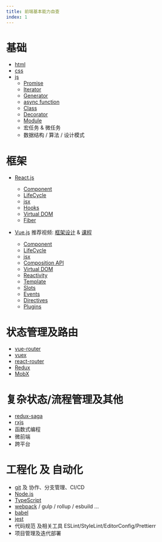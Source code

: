 ```yaml
---
title: 前端基本能力自查
index: 1
---
```


# 基础

- [html](https://developer.mozilla.org/zh-CN/docs/Web/HTML)
- [css](https://developer.mozilla.org/zh-CN/docs/Web/CSS)
- [js](https://developer.mozilla.org/zh-CN/docs/Web/JavaScript)
  - [Promise](https://es6.ruanyifeng.com/#docs/promise)
  - [Iterator](https://es6.ruanyifeng.com/#docs/iterator)
  - [Generator](https://es6.ruanyifeng.com/#docs/generator)
  - [async function](https://es6.ruanyifeng.com/#docs/async)
  - [Class](https://es6.ruanyifeng.com/#docs/class)
  - [Decorator](https://es6.ruanyifeng.com/#docs/decorator)
  - [Module](https://es6.ruanyifeng.com/#docs/module)
  - 宏任务 & 微任务
  - 数据结构 / 算法 / 设计模式

# 框架

- [React.js](https://reactjs.org)
  - [Component](https://reactjs.org/docs/components-and-props.html)
  - [LifeCycle](https://projects.wojtekmaj.pl/react-lifecycle-methods-diagram)
  - [jsx](https://reactjs.org/docs/introducing-jsx.html)
  - [Hooks](https://reactjs.org/docs/hooks-intro.html)
  - [Virtual DOM](https://reactjs.org/docs/faq-internals.html#what-is-the-virtual-dom)
  - [Fiber](https://github.com/acdlite/react-fiber-architecture)

- [Vue.js](https://v3.vuejs.org) 推荐视频: [框架设计](https://www.bilibili.com/video/BV134411c7Sk) & [课程](https://www.bilibili.com/video/BV1d4411v7UX)
  - [Component](https://v3.vuejs.org/guide/component-basics.html)
  - [LifeCycle](https://v3.vuejs.org/guide/instance.html#lifecycle-diagram)
  - [jsx](https://v3.vuejs.org/guide/render-function.html#jsx)
  - [Composition API](https://v3.vuejs.org/guide/composition-api-introduction.html)
  - [Virtual DOM](https://v3.vuejs.org/guide/optimizations.html#virtual-dom)
  - [Reactivity](https://v3.vuejs.org/guide/reactivity.html)
  - [Template](https://v3.vuejs.org/guide/template-syntax.html)
  - [Slots](https://v3.vuejs.org/guide/component-slots.html)
  - [Events](https://v3.vuejs.org/guide/component-custom-events.html)
  - [Directives](https://v3.vuejs.org/guide/custom-directive.html)
  - [Plugins](https://v3.vuejs.org/guide/plugins.html)

# 状态管理及路由

- [vue-router](https://next.router.vuejs.org)
- [vuex](https://vuex.vuejs.org)
- [react-router](https://reactrouter.com)
- [Redux](http://redux.js.org)
- [MobX](https://mobx.js.org)

# 复杂状态/流程管理及其他

- [redux-saga](https://redux-saga.js.org)
- [rxjs](https://cn.rx.js.org)
- 函数式编程
- 微前端
- 跨平台

# 工程化 及 自动化

- [git](https://git-scm.com) 及 协作、分支管理、CI/CD
- [Node.js](https://nodejs.org/en/docs)
- [TypeScript](http://www.typescriptlang.org)
- [webpack](https://webpack.js.org) / gulp / rollup / esbuild ...
- [babel](https://www.babeljs.cn)
- [jest](https://www.jestjs.cn)
- 代码规范 及相关工具 ESLint/StyleLint/EditorConfig/Prettierr
- 项目管理及迭代部署
